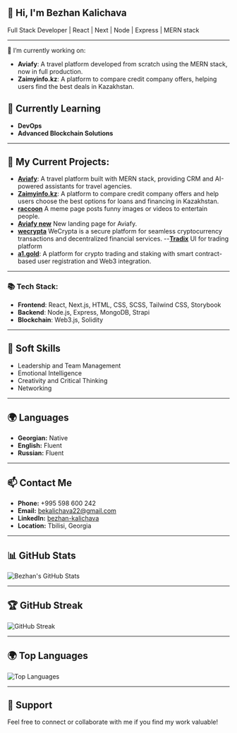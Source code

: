 ## 👋 Hi, I'm Bezhan Kalichava
Full Stack Developer | React | Next | Node | Express | MERN stack

---

🔭 I’m currently working on:
- **Aviafy**: A travel platform developed from scratch using the MERN stack, now in full production.
- **Zaimyinfo.kz**: A platform to compare credit company offers, helping users find the best deals in Kazakhstan.
  
## 🌱 Currently Learning  
- **DevOps**  
- **Advanced Blockchain Solutions**  

---

## 🔭 My Current Projects:  
- [**Aviafy**](https://myaviafy.com): A travel platform built with MERN stack, providing CRM and AI-powered assistants for travel agencies.
- [**Zaimyinfo.kz**](https://zaimyinfo.kz): A platform to compare credit company offers and help users choose the best options for loans and financing in Kazakhstan.
- [**raccoon**](https://racoon-teal.vercel.app/) A meme page posts funny images or videos to entertain people.
- [**Aviafy new**](https://aviafy-new-ten.vercel.app/) New landing page for Aviafy.
- [**wecrypta**](https://wecrypta.vercel.app) WeCrypta is a secure platform for seamless cryptocurrency transactions and decentralized financial services.
--[**Tradix**](https://tradex-omega.vercel.app/) UI for trading platform
- [**a1.gold**](https://a1.gold): A platform for crypto trading and staking with smart contract-based user registration and Web3 integration.  

---
### 📚 Tech Stack:
- **Frontend**: React, Next.js, HTML, CSS, SCSS, Tailwind CSS, Storybook
- **Backend**: Node.js, Express, MongoDB, Strapi
- **Blockchain**: Web3.js, Solidity

---

## 🤝 Soft Skills  
- Leadership and Team Management  
- Emotional Intelligence  
- Creativity and Critical Thinking  
- Networking  

---

## 🌍 Languages  
- **Georgian:** Native  
- **English:** Fluent  
- **Russian:** Fluent  

---

## 📫 Contact Me  
- **Phone:** +995 598 600 242  
- **Email:** [bekalichava22@gmail.com](mailto:bekalichava22@gmail.com)  
- **LinkedIn:** [bezhan-kalichava](https://www.linkedin.com/in/bezhan-kalichava-24864120a/)  
- **Location:** Tbilisi, Georgia  

---

## 📊 GitHub Stats
![Bezhan's GitHub Stats](https://github-readme-stats.vercel.app/api?username=aLLod1n&show_icons=true&theme=radical&count_private=true)

---

## 🏆 GitHub Streak
![GitHub Streak](https://github-readme-streak-stats.herokuapp.com/?user=aLLod1n)

---

## 🌍 Top Languages
![Top Languages](https://github-readme-stats.vercel.app/api/top-langs/?username=aLLod1n&layout=compact&theme=radical)

---

## 🌟 Support  
Feel free to connect or collaborate with me if you find my work valuable!
